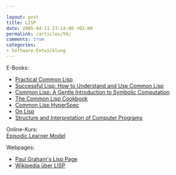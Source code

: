 ```yaml
---

layout: post
title: LISP
date: 2005-04-11 23:14:00 +02:00
permalink: /articles/50/
comments: true
categories: 
- Software-Entwicklung
---
```


E-Books:

- [Practical Common Lisp](http://www.gigamonkeys.com/book/)
- [Successful Lisp: How to Understand and Use Common
  Lisp](http://psg.com/~dlamkins/sl/contents.html)
- [Common Lisp: A Gentle Introduction to Symbolic
  Computation](http://www-2.cs.cmu.edu/afs/cs.cmu.edu/user/dst/www/LispBook/index.html)
- [The Common Lisp
  Cookbook](http://cl-cookbook.sourceforge.net/index.html)
- [Common Lisp
  HyperSpec](http://www.lisp.org/HyperSpec/FrontMatter/Chapter-Index.html)
- [On Lisp](http://www.paulgraham.com/paulgraham/onlisp.html)
- [Structure and Interpretation of Computer
  Programs](http://www.mitpress.mit.edu/sicp/)

Online-Kurs:\
[Episodic Learner
Model](http://www.psychologie.uni-trier.de/projects/ELM/elmart.html)

Webpages:

- [Paul Graham's Lisp Page](http://www.paulgraham.com/lisp.html)
- [Wikipedia über LISP](http://de.wikipedia.org/wiki/LISP)
